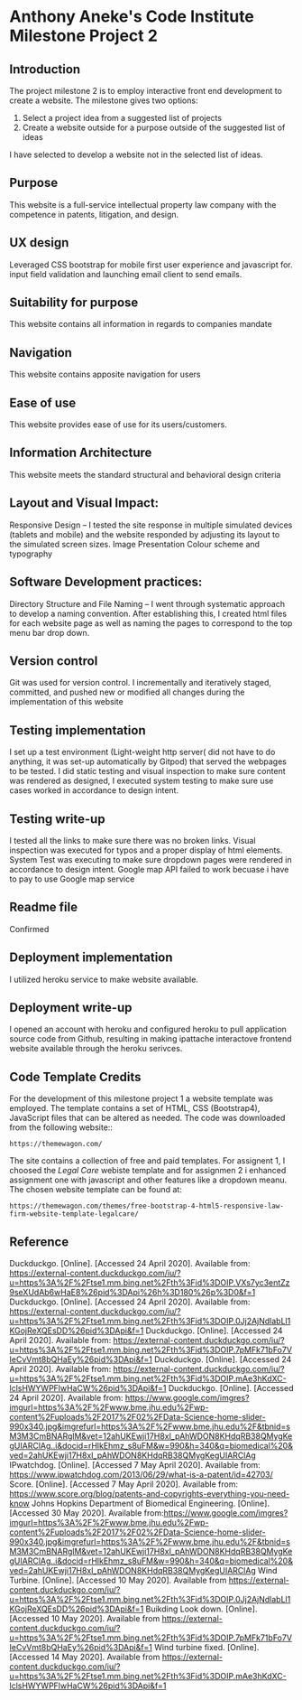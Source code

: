 # Anthony Aneke's Code Institute Milestone Project 2

## Introduction
The project milestone 2 is to employ interactive front end development to create
a website. The milestone gives two options:

1. Select a project idea from a suggested list of projects
2. Create a website outside for a purpose outside of the suggested list of ideas

I have selected to develop a website not in the selected list of ideas.

## Purpose
This website is a full-service intellectual property law company with the competence in patents, litigation, and design.

## UX design
Leveraged CSS bootstrap for mobile first user experience and javascript for. input field validation and launching email client to send emails.

## Suitability for purpose
This website contains all information in regards to companies mandate 

## 	Navigation
This website contains apposite navigation for users

## Ease of use
This website provides ease of use for its users/customers.

## Information Architecture
This website meets the standard structural and behavioral design criteria 

## Layout and Visual Impact:
Responsive Design – I tested the site response in multiple simulated devices (tablets and mobile) and the website responded by adjusting its layout to the simulated screen sizes.
Image Presentation
Colour scheme and typography
## Software Development practices:
Directory Structure and File Naming – I went through systematic approach to develop a naming convention. After establishing this, I created html files for each website page as well as naming the pages to correspond to the top menu bar drop down. 

## Version control
Git was used for version control. I incrementally and iteratively staged, committed, and pushed new or modified all changes during the implementation of this website

## Testing implementation
I set up a test environment (Light-weight http server( did not have to do anything, it was set-up automatically by Gitpod) that served the webpages to be tested. I did static testing and visual inspection to make sure content was rendered as designed, I executed system testing to make sure use cases worked in accordance to design intent.  

## Testing write-up
I tested all the links to make sure there was no broken links.
Visual inspection was executed for typos and a proper display of html elements. 
System Test was executing to make sure dropdown pages were rendered in accordance to design intent.
Google map API failed to work becuase i have to pay to use Google map service 

## Readme file
Confirmed

## Deployment implementation
I utilized heroku service to make website available. 

## Deployment write-up
I opened an account with heroku and configured heroku to pull application source code from Github, resulting in making ipattache interactove frontend website available through the heroku serivces.

## Code Template Credits
For the development of this milestone project 1 a website template was employed. 
The template contains a set of HTML, CSS (Bootstrap4), JavaScript files that can be
altered as needed. The code was downloaded from the following website::

    https://themewagon.com/

The site contains a collection of  free and paid templates. For assignent 1, I
choosed the *Legal Care* webiste template and for assignmen 2 i enhanced assignment one with javascript and other features like a dropdown meanu. The chosen website template can be found at:

    https://themewagon.com/themes/free-bootstrap-4-html5-responsive-law-firm-website-template-legalcare/

## Reference

Duckduckgo. [Online]. [Accessed 24 April 2020]. Available from: https://external-content.duckduckgo.com/iu/?u=https%3A%2F%2Ftse1.mm.bing.net%2Fth%3Fid%3DOIP.VXs7yc3entZz9seXUdAb6wHaE8%26pid%3DApi%26h%3D180%26p%3D0&f=1
Duckduckgo. [Online]. [Accessed 24 April 2020]. Available from: https://external-content.duckduckgo.com/iu/?u=https%3A%2F%2Ftse1.mm.bing.net%2Fth%3Fid%3DOIP.0Jj2AjNdlabLl1KGojReXQEsDD%26pid%3DApi&f=1
Duckduckgo. [Online]. [Accessed 24 April 2020]. Available from: https://external-content.duckduckgo.com/iu/?u=https%3A%2F%2Ftse1.mm.bing.net%2Fth%3Fid%3DOIP.7pMFk71bFo7VIeCvVmt8bQHaEy%26pid%3DApi&f=1
Duckduckgo. [Online]. [Accessed 24 April 2020]. Available from: https://external-content.duckduckgo.com/iu/?u=https%3A%2F%2Ftse1.mm.bing.net%2Fth%3Fid%3DOIP.mAe3hKdXC-lclsHWYWPFlwHaCW%26pid%3DApi&f=1
Duckduckgo. [Online]. [Accessed 24 April 2020]. Available from:
https://www.google.com/imgres?imgurl=https%3A%2F%2Fwww.bme.jhu.edu%2Fwp-content%2Fuploads%2F2017%2F02%2FData-Science-home-slider-990x340.jpg&imgrefurl=https%3A%2F%2Fwww.bme.jhu.edu%2F&tbnid=sM3M3CmBNARglM&vet=12ahUKEwji17H8xI_pAhWDON8KHdqRB38QMygKegUIARClAg..i&docid=rHlkEhmz_s8uFM&w=990&h=340&q=biomedical%20&ved=2ahUKEwji17H8xI_pAhWDON8KHdqRB38QMygKegUIARClAg
IPwatchdog. [Online]. [Accessed 7 May April 2020]. Available from:
https://www.ipwatchdog.com/2013/06/29/what-is-a-patent/id=42703/
Score. [Online]. [Accessed 7 May April 2020]. Available from:
https://www.score.org/blog/patents-and-copyrights-everything-you-need-know
Johns Hopkins Department of Biomedical Engineering. [Online]. [Accessed 30 May 2020]. Available from:https://www.google.com/imgres?imgurl=https%3A%2F%2Fwww.bme.jhu.edu%2Fwp-content%2Fuploads%2F2017%2F02%2FData-Science-home-slider-990x340.jpg&imgrefurl=https%3A%2F%2Fwww.bme.jhu.edu%2F&tbnid=sM3M3CmBNARglM&vet=12ahUKEwji17H8xI_pAhWDON8KHdqRB38QMygKegUIARClAg..i&docid=rHlkEhmz_s8uFM&w=990&h=340&q=biomedical%20&ved=2ahUKEwji17H8xI_pAhWDON8KHdqRB38QMygKegUIARClAg
Wind Turbine. [Online]. [Accessed 10 May 2020]. Available from https://external-content.duckduckgo.com/iu/?u=https%3A%2F%2Ftse1.mm.bing.net%2Fth%3Fid%3DOIP.0Jj2AjNdlabLl1KGojReXQEsDD%26pid%3DApi&f=1
Buikding Look down. [Online]. [Accessed 10 May 2020]. Available from https://external-content.duckduckgo.com/iu/?u=https%3A%2F%2Ftse1.mm.bing.net%2Fth%3Fid%3DOIP.7pMFk71bFo7VIeCvVmt8bQHaEy%26pid%3DApi&f=1
Wind turbine fixed. [Online]. [Accessed 14 May 2020]. Available from https://external-content.duckduckgo.com/iu/?u=https%3A%2F%2Ftse1.mm.bing.net%2Fth%3Fid%3DOIP.mAe3hKdXC-lclsHWYWPFlwHaCW%26pid%3DApi&f=1

